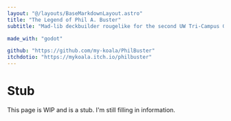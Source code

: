 ```yaml
---
layout: "@/layouts/BaseMarkdownLayout.astro"
title: "The Legend of Phil A. Buster"
subtitle: "Mad-lib deckbuilder rougelike for the second UW Tri-Campus Game Jam."

made_with: "godot"

github: "https://github.com/my-koala/PhilBuster"
itchdotio: "https://mykoala.itch.io/philbuster"
---
```


# Stub

This page is WIP and is a stub. I'm still filling in information.
